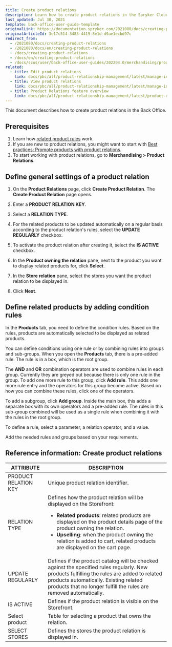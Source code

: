 ```yaml
---
title: Create product relations
description: Learn how to create product relations in the Spryker Cloud Commerce OS Back Office.
last_updated: Jul 30, 2021
template: back-office-user-guide-template
originalLink: https://documentation.spryker.com/2021080/docs/creating-product-relations
originalArticleId: 3e17c514-3483-4419-8e1d-d9ae1ecbd97c
redirect_from:
  - /2021080/docs/creating-product-relations
  - /2021080/docs/en/creating-product-relations
  - /docs/creating-product-relations
  - /docs/en/creating-product-relations
  - /docs/scos/user/back-office-user-guides/202204.0/merchandising/product-relations/create-product-relations.html
related:
  - title: Edit product relations
    link: docs/pbc/all/product-relationship-management/latest/manage-in-the-back-office/edit-product-relations.html
  - title: View product relations
    link: docs/pbc/all/product-relationship-management/latest/manage-in-the-back-office/view-product-relations.html
  - title: Product Relations feature overview
    link: docs/pbc/all/product-relationship-management/latest/product-relationship-management.html
---
```


This document describes how to create product relations in the Back Office.

## Prerequisites

1. Learn how [related product rules](/docs/pbc/all/product-relationship-management/latest/product-relationship-management.html#related-product-rules) work.
2. If you are new to product relations, you might want to start with [Best practices: Promote products with product relations](/docs/pbc/all/product-relationship-management/latest/manage-in-the-back-office/best-practices-promote-products-with-product-relations.html).
3. To start working with product relations, go to **Merchandising&nbsp;<span aria-label="and then">></span> Product Relations**.

## Define general settings of a product relation

1. On the **Product Relations** page, click **Create Product Relation**.
    The **Create Product Relation** page opens.
2. Enter a **PRODUCT RELATION KEY**.
3. Select a **RELATION TYPE**.
4. For the related products to be updated automatically on a regular basis according to the product relation's rules, select the **UPDATE REGULARLY** checkbox.
5. To activate the product relation after creating it, select the **IS ACTIVE** checkbox.
6. In the **Product owning the relation** pane, next to the product you want to display related products for, click **Select**.

7. In the **Store relation** pane, select the stores you want the product relation to be displayed in.

8. Сlick **Next**.

## Define related products by adding condition rules

In the **Products** tab, you need to define the condition rules. Based on the rules, products are automatically selected to be displayed as related products.

You can define conditions using one rule or by combining rules into groups and sub-groups. When you open the **Products** tab, there is a pre-added rule. The rule is in a box, which is the root group.

The **AND** and **OR** combination operators are used to combine rules in each group. Currently they are greyed out because there is only one rule in the group. To add one more rule to this group, click **Add rule**. This adds one more rule entry and the operators for this group become active. Based on how you can combine these rules, click one of the operators.

To add a subgroup, click **Add group**. Inside the main box, this adds a separate box with its own operators and a pre-added rule. The rules in this sub-group combined will be used as a single rule when combining it with the rules in the root group.

To define a rule, select a parameter, a relation operator, and a value.

Add the needed rules and groups based on your requirements.


## Reference information: Create product relations

| ATTRIBUTE | DESCRIPTION |
| --- | --- |
| PRODUCT RELATION KEY | Unique product relation identifier. |
| RELATION TYPE | Defines how the product relation will be displayed on the Storefront: <ul><li>**Related products**: related products are displayed on the product details page of the product owning the relation.</li><li>**Upselling**: when the product owning the relation is added to cart, related products are displayed on the cart page.</li></ul>|
| UPDATE REGULARLY  | Defines if the product catalog will be checked against the specified rules regularly. New products fulfilling the rules are added to related products automatically. Existing related products that no longer fulfill the rules are removed automatically. |
| IS ACTIVE | Defines if the product relation is visible on the Storefront. |
| Select product | Table for selecting a product that owns the relation. |
| SELECT STORES | Defines the stores the product relation is displayed in. |
